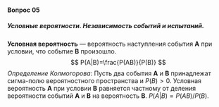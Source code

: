 #### Вопрос 05

##### Условные вероятности. Независимость событий и испытаний.

**Условная вероятность** — вероятность наступления события **A** при условии, что событие **B** произошло.
$$
P(A|B)=\frac{P(AB)}{P(B)}
$$
*Определение Колмогорова*: Пусть два события **А** и **В** принадлежат сигма-полю вероятностного пространства и $P(B) >0$. Условная вероятность **A** при условии **B** равняется частному от деления вероятности событий **A** и **B** на вероятность **B**. $P(A|B)=P(AB)/P(B)$.